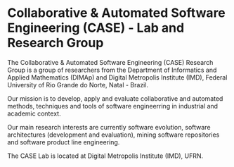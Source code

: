 # Collaborative & Automated Software Engineering (CASE) - Lab and Research Group

The Collaborative & Automated Software Engineering (CASE) Research Group is a group of researchers from the Department of Informatics and Applied Mathematics (DIMAp) and Digital Metropolis Institute (IMD), Federal University of Rio Grande do Norte, Natal - Brazil.

Our mission is to develop, apply and evaluate collaborative and automated methods, techniques and tools of software engineerring in industrial and academic context.

Our main research interests are currently software evolution, software architectures (development and evaluation), mining software repositories and software product line engineering.

The CASE Lab is located at Digital Metropolis Institute (IMD), UFRN.